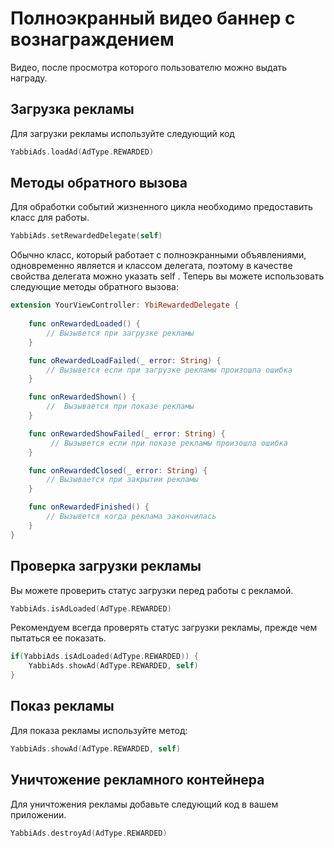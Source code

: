 # Полноэкранный видео баннер с вознаграждением
Видео, после просмотра которого пользователю можно выдать награду.

## Загрузка рекламы
Для загрузки рекламы используйте следующий код
```swift
YabbiAds.loadAd(AdType.REWARDED)
```

## Методы обратного вызова
Для обработки событий жизненного цикла необходимо предоставить класс для работы.
```swift
YabbiAds.setRewardedDelegate(self)
```
Обычно класс, который работает с полноэкранными объявлениями, одновременно является и классом делегата, поэтому в качестве свойства делегата можно указать self .
Теперь вы можете использовать следующие методы обратного вызова:

```swift
extension YourViewController: YbiRewardedDelegate {
    
    func onRewardedLoaded() {
        // Вызывется при загрузке рекламы
    }

    func oRewardedLoadFailed(_ error: String) {
        // Вызывется если при загрузке рекламы произошла ошибка
    }

    func onRewardedShown() {
        //  Вызывается при показе рекламы
    }

    func onRewardedShowFailed(_ error: String) {
         // Вызывется если при показе рекламы произошла ошибка
    }

    func onRewardedClosed(_ error: String) {
        // Вызывается при закрытии рекламы
    }

    func onRewardedFinished() {
        // Вызывется когда реклама закончилась
    }
}
```

## Проверка загрузки рекламы
Вы можете проверить статус загрузки перед работы с рекламой.
```swift
YabbiAds.isAdLoaded(AdType.REWARDED)
```

Рекомендуем всегда проверять статус загрузки рекламы, прежде чем пытаться ее показать.
```swift
if(YabbiAds.isAdLoaded(AdType.REWARDED)) {
    YabbiAds.showAd(AdType.REWARDED, self)
}
```

## Показ рекламы
Для показа рекламы используйте метод:
```swift
YabbiAds.showAd(AdType.REWARDED, self)
```

## Уничтожение рекламного контейнера
Для уничтожения рекламы добавьте следующий код в вашем приложении.
```swift
YabbiAds.destroyAd(AdType.REWARDED)
```